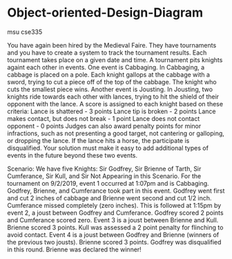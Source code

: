 # Object-oriented-Design-Diagram
msu cse335

You have again been hired by the Medieval Faire. They have tournaments and you have to create a system to track the tournament results. Each tournament takes place on a given date and time. A tournament pits knights againt each other in events. One event is Cabbaging. In Cabbaging, a cabbage is placed on a pole. Each knight gallops at the cabbage with a sword, trying to cut a piece off of the top of the cabbage. The knight who cuts the smallest piece wins. Another event is Jousting. In Jousting, two knights ride towards each other with lances, trying to hit the shield of their opponent with the lance. A score is assigned to each knight based on these criteria:
Lance is shattered - 3 points
Lance tip is broken - 2 points
Lance makes contact, but does not break - 1 point
Lance does not contact opponent - 0 points
Judges can also award penalty points for minor infractions, such as not presenting a good target, not cantering or galloping, or dropping the lance. If the lance hits a horse, the participate is disqualified.
Your solution must make it easy to add additional types of events in the future beyond these two events.


Scenario: We have five Knights: Sir Godfrey, Sir Brienne of Tarth, Sir Cumferance, Sir Kull, and Sir Not Appearing in this Scenario. For the tournament on 9/2/2019, event 1 occurred at 1:07pm and is Cabbaging. Godfrey, Brienne, and Cumferance took part in this event. Godfrey went first and cut 2 inches of cabbage and Brienne went second and cut 1/2 inch. Cumferance missed completely (zero inches).
This is followed at 1:15pm by event 2, a joust between Godfrey and Cumferance. Godfrey scored 2 points and Cumferance scored zero. Event 3 is a joust between Brienne and Kull. Brienne scored 3 points. Kull was assessed a 2 point penalty for flinching to avoid contact. Event 4 is a joust between Godfrey and Brienne (winners of the previous two jousts). Brienne scored 3 points. Godfrey was disqualified in this round. Brienne was declared the winner!
